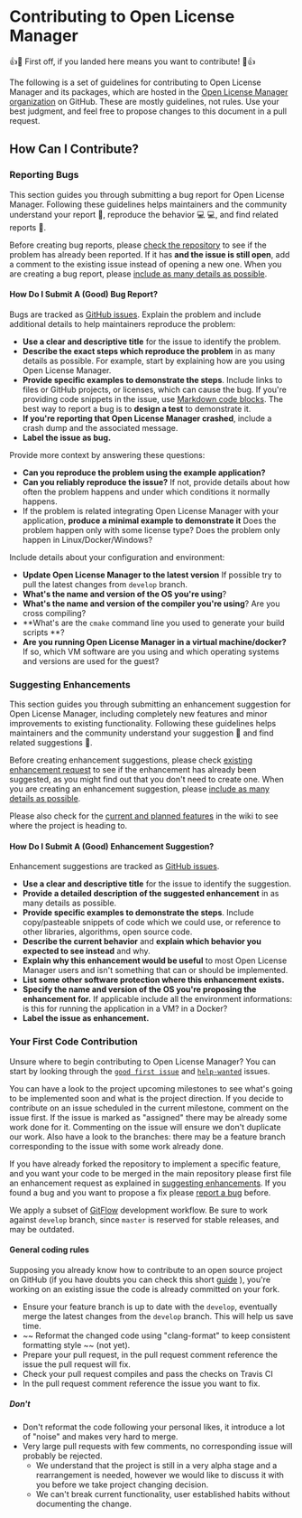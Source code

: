 Contributing to Open License Manager
==========
:+1::tada: First off, if you landed here means you want to contribute! :tada::+1:

The following is a set of guidelines for contributing to Open License Manager and its packages, which are hosted in the [Open License Manager organization](https://github.com/open-license-manager) on GitHub. These are mostly guidelines, not rules. Use your best judgment, and feel free to propose changes to this document in a pull request.

## How Can I Contribute?

### Reporting Bugs

This section guides you through submitting a bug report for Open License Manager. Following these guidelines helps maintainers and the community understand your report :pencil:, reproduce the behavior :computer: :computer:, and find related reports :mag_right:.

Before creating bug reports, please [check the repository](https://github.com/open-license-manager/open-license-manager/issues) to see if the problem has already been reported. If it has **and the issue is still open**, add a comment to the existing issue instead of opening a new one. When you are creating a bug report, please [include as many details as possible](#how-do-i-submit-a-good-bug-report). 

#### How Do I Submit A (Good) Bug Report?

Bugs are tracked as [GitHub issues](https://guides.github.com/features/issues/). Explain the problem and include additional details to help maintainers reproduce the problem:

* **Use a clear and descriptive title** for the issue to identify the problem.
* **Describe the exact steps which reproduce the problem** in as many details as possible. For example, start by explaining how are you using Open License Manager. 
* **Provide specific examples to demonstrate the steps**. Include links to files or GitHub projects, or licenses, which can cause the bug. If you're providing code snippets in the issue, use [Markdown code blocks](https://help.github.com/articles/markdown-basics/#multiple-lines). The best way to report a bug is to **design a test** to demonstrate it. 
* **If you're reporting that Open License Manager crashed**, include a crash dump and the associated message. 
* **Label the issue as bug.**

Provide more context by answering these questions:

* **Can you reproduce the problem using the example application?**
* **Can you reliably reproduce the issue?** If not, provide details about how often the problem happens and under which conditions it normally happens.
* If the problem is related integrating Open License Manager with your application, **produce a minimal example to demonstrate it** Does the problem happen only with some license type? Does the problem only happen in Linux/Docker/Windows?

Include details about your configuration and environment:

* **Update Open License Manager to the latest version** If possible try to pull the latest changes from `develop` branch.
* **What's the name and version of the OS you're using**?
* **What's the name and version of the compiler you're using**? Are you cross compiling?
* **What's are the `cmake` command line you used to generate your build scripts **? 
* **Are you running Open License Manager in a virtual machine/docker?** If so, which VM software are you using and which operating systems and versions are used for the guest?

### Suggesting Enhancements

This section guides you through submitting an enhancement suggestion for Open License Manager, including completely new features and minor improvements to existing functionality. Following these guidelines helps maintainers and the community understand your suggestion :pencil: and find related suggestions :mag_right:.

Before creating enhancement suggestions, please check [existing enhancement request](https://github.com/open-license-manager/open-license-manager/issues?utf8=%E2%9C%93&q=is%3Aissue+label%3Aenhancement) to see if the enhancement has already been suggested, as you might find out that you don't need to create one. When you are creating an enhancement suggestion, please [include as many details as possible](#how-do-i-submit-a-good-enhancement-suggestion). 

Please also check for the [current and planned features](https://github.com/open-license-manager/open-license-manager/wiki/features) in the wiki to see where the project is heading to.

#### How Do I Submit A (Good) Enhancement Suggestion?

Enhancement suggestions are tracked as [GitHub issues](https://guides.github.com/features/issues/). 

* **Use a clear and descriptive title** for the issue to identify the suggestion.
* **Provide a detailed description of the suggested enhancement** in as many details as possible.
* **Provide specific examples to demonstrate the steps**. Include copy/pasteable snippets of code which we could use, or reference to other libraries, algorithms, open source code.
* **Describe the current behavior** and **explain which behavior you expected to see instead** and why.
* **Explain why this enhancement would be useful** to most Open License Manager users and isn't something that can or should be implemented.
* **List some other software protection where this enhancement exists.**
* **Specify the name and version of the OS you're proposing the enhancement for.** If applicable include all the environment informations: is this for running the application in a VM? in a Docker?
* **Label the issue as enhancement.**

### Your First Code Contribution

Unsure where to begin contributing to Open License Manager? You can start by looking through the [`good first issue`](https://github.com/open-license-manager/open-license-manager/issues?utf8=%E2%9C%93&q=is%3Aissue+is%3Aopen+label%3A%22good+first+issue%22) and [`help-wanted`](https://github.com/open-license-manager/open-license-manager/issues?q=is%3Aissue+is%3Aopen+label%3A%22help+wanted%22) issues. 

You can have a look to the project upcoming milestones to see what's going to be implemented soon and what is the project direction. If you decide to contribute on an issue scheduled in the current milestone, comment on the issue first. If the issue is marked as "assigned" there may be already some work done for it. Commenting on the issue will ensure we don't duplicate our work. Also have a look to the branches:  there may be a feature branch corresponding to the issue with some work already done.   

If you have already forked the repository to implement a specific feature, and you want your code to be merged in the main repository please first file an enhancement request as explained in [suggesting enhancements](#suggesting-enhancements). If you found a bug and you want to propose a fix please [report a bug](#reporting-bugs) before.

We apply a subset of [GitFlow](https://nvie.com/posts/a-successful-git-branching-model) development workflow. Be sure to work against `develop` branch, since `master` is reserved for stable releases, and may be outdated.
 
#### General coding rules

Supposing you already know how to contribute to an open source project on GitHub (if you have doubts you can check this short [guide](https://git-scm.com/book/en/v2/GitHub-Contributing-to-a-Project) ), you're working on an existing issue the code is already committed on your fork. 

 * Ensure your feature branch is up to date with the `develop`, eventually merge the latest changes from the `develop` branch. This will help us save time.
 * ~~ Reformat the changed code using "clang-format" to keep consistent formatting style ~~ (not yet).
 * Prepare your pull request, in the pull request comment reference the issue the pull request will fix.
 * Check your pull request compiles and pass the checks on Travis CI
 * In the pull request comment reference the issue you want to fix.

##### Don't
 * Don't reformat the code following your personal likes, it introduce a lot of "noise" and makes very hard to merge. 
 * Very large pull requests with few comments, no corresponding issue will probably be rejected.
    * We understand that the project is still in a very alpha stage and a rearrangement is needed, however we would like to discuss it with you before we take project changing decision. 
    * We can't break current functionality, user established habits without documenting the change.

  